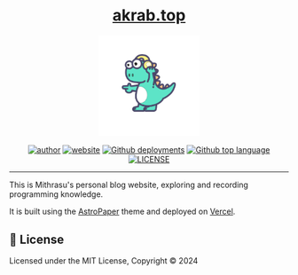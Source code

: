 <h1 align="center">
  <a href="https://github.com/mithrasu/akrab.top" target="_blank">akrab.top</a>
</h1>

<div align="center">
    <a href="https://www.akrab.top/" target="blank">
        <img src="./public/mithras-og.png" alt="Mithras Logo" width="36%">
    </a>
</div>

<p align="center">
    <a href="https://github.com/mithrasu"><img alt="author" src="https://img.shields.io/badge/author-mithrasu-blue.svg"/></a>
    <a href="https://img.shields.io/website?url=https%3A%2F%2Fakrab.top"><img alt="website" src="https://img.shields.io/website?url=https%3A%2F%2Fakrab.top"/></a>
    <a href="https://img.shields.io/github/deployments/mithrasu/akrab.top/Production"><img alt="Github deployments" src="https://img.shields.io/github/deployments/mithrasu/akrab.top/Production"/></a>
    <a href="https://img.shields.io/github/languages/top/mithrasu/akrab.top"><img alt="Github top language" src="https://img.shields.io/github/languages/top/mithrasu/akrab.top"/></a>
    <a href="hhttps://img.shields.io/github/license/mithrasu/akrab.top"><img alt="LICENSE" src="https://img.shields.io/github/license/mithrasu/akrab.top"/></a>
</p>

---

This is Mithrasu's personal blog website, exploring and recording programming knowledge.

It is built using the [AstroPaper](https://github.com/satnaing/astro-paper/tree/main) theme and deployed on [Vercel](https://vercel.com/).

## 📜 License

Licensed under the MIT License, Copyright © 2024
